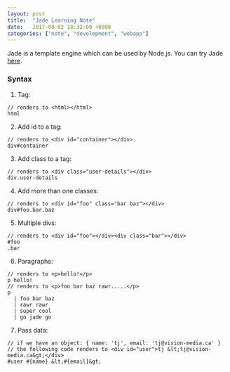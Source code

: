 ```yaml
---
layout: post
title:  "Jade Learning Note"
date:   2017-08-02 18:32:00 +0800
categories: ["note", "development", "webapp"]
---
```

Jade is a template engine which can be used by Node.js.
You can try Jade [here](http://naltatis.github.io/jade-syntax-docs/).

### Syntax
1. Tag:
```
// renders to <html></html>
html
```
2. Add id to a tag:
```
// renders to <div id="container"></div>
div#container
```
3. Add class to a tag:
```
// renders to <div class="user-details"></div>
div.user-details
```
4. Add more than one classes:
```
// renders to <div id="foo" class="bar baz"></div>
div#foo.bar.baz
```
5. Multiple divs:
```
// renders to <div id="foo"></div><div class="bar"></div>
#foo
.bar
```
6. Paragraphs:
```
// renders to <p>hello!</p>
p hello!
// renders to <p>foo bar baz rawr.....</p>
p
  | foo bar baz
  | rawr rawr
  | super cool
  | go jade go
```
7. Pass data:
```
// if we have an object: { name: 'tj', email: 'tj@vision-media.ca' }
// the following code renders to <div id="user">tj &lt;tj@vision-media.ca&gt;</div>
#user #{name} &lt;#{email}&gt;
```
